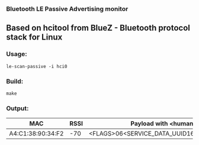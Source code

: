 ### Bluetooth LE Passive Advertising monitor
Based on hcitool from BlueZ - Bluetooth protocol stack for Linux
---

### Usage:

```
le-scan-passive -i hci0
```

### Build:

```
make
```

### Output:

| MAC          | RSSI | Payload with \<human readable type fields>       |
| :----------: | ---- |---------------------------------------------- |
| A4:C1:38:90:34:F2 |  -70 | \<FLAGS>06<SERVICE_DATA_UUID16>D2FC40002E0100028309033719 |




